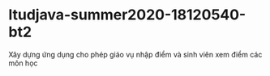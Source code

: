 # ltudjava-summer2020-18120540-bt2

Xây dựng ứng dụng cho phép giáo vụ  nhập điểm và sinh viên xem điểm các môn học
